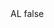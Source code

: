 <?xml version="1.0" encoding="UTF-8"?>
<CustomMetadata xmlns="http://soap.sforce.com/2006/04/metadata">
    <label>AL</label>
    <protected>false</protected>
</CustomMetadata>
